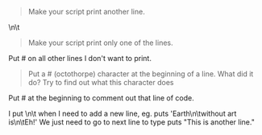 > Make your script print another line.

 \n\t

> Make your script print only one of the lines.

 Put # on all other lines I don't want to print.

> Put a # (octothorpe) character at the beginning of a line. What did it do? Try to find out what this character does

  Put # at the beginning to comment out that line of code.

> 

I put \n\t when I need to add a new line, eg. puts 'Earth\n\twithout art is\n\tEh!'
We just need to go to next line to type puts "This is another line."
